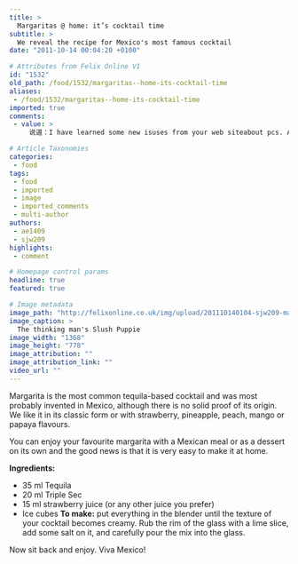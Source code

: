 ```yaml
---
title: >
  Margaritas @ home: it’s cocktail time
subtitle: >
  We reveal the recipe for Mexico's most famous cocktail
date: "2011-10-14 00:04:20 +0100"

# Attributes from Felix Online V1
id: "1532"
old_path: /food/1532/margaritas--home-its-cocktail-time
aliases:
 - /food/1532/margaritas--home-its-cocktail-time
imported: true
comments:
 - value: >
     说道：I have learned some new isuses from your web siteabout pcs. Another thing I've always believed is that laptop computers have become an item that each residence must have for most reasons. They offer convenient ways to organize households, pay bills, search for information, study, pay attention to music and also watch television shows. An innovative technique to complete these tasks is to use a mobile computer. These pc's are mobile,small, robust and portable.

# Article Taxonomies
categories:
 - food
tags:
 - food
 - imported
 - image
 - imported_comments
 - multi-author
authors:
 - ae1409
 - sjw209
highlights:
 - comment

# Homepage control params
headline: true
featured: true

# Image metadata
image_path: "http://felixonline.co.uk/img/upload/201110140104-sjw209-margaritas.jpg"
image_caption: >
  The thinking man's Slush Puppie
image_width: "1368"
image_height: "778"
image_attribution: ""
image_attribution_link: ""
video_url: ""
---
```


Margarita is the most common tequila-based cocktail and was most probably invented in Mexico, although there is no solid proof of its origin. We like it in its classic form or with strawberry, pineapple, peach, mango or papaya flavours.

You can enjoy your favourite margarita with a Mexican meal or as a dessert on its own and the good news is that it is very easy to make it at home.

__Ingredients:__
 - 35 ml Tequila
 - 20 ml Triple Sec
 - 15 ml strawberry juice (or any other juice you prefer)
 - Ice cubes
__To make:__ put everything in the blender until the texture of your cocktail becomes creamy. Rub the rim of the glass with a lime slice, add some salt on it, and carefully pour the mix into the glass.

Now sit back and enjoy. Viva Mexico!
